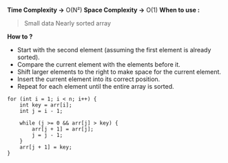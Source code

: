 **Time Complexity ->** O(N²)
**Space Complexity ->** O(1)
**When to use :**
>Small data 
>Nearly sorted array 

**How to ?**
- Start with the second element (assuming the first element is already sorted).
- Compare the current element with the elements before it.
- Shift larger elements to the right to make space for the current element.
- Insert the current element into its correct position.
- Repeat for each element until the entire array is sorted.

```
for (int i = 1; i < n; i++) {  
    int key = arr[i];  
    int j = i - 1;  
  
    while (j >= 0 && arr[j] > key) {  
        arr[j + 1] = arr[j];  
        j = j - 1;  
    }  
    arr[j + 1] = key;  
}
```